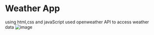 # Weather App
using html,css and javaScript
used openweather API to access weather data 
![image](https://github.com/Sumitk874/Weather_App/assets/69776082/383b7b5f-f45a-48bd-8d38-efab22dd802e)
